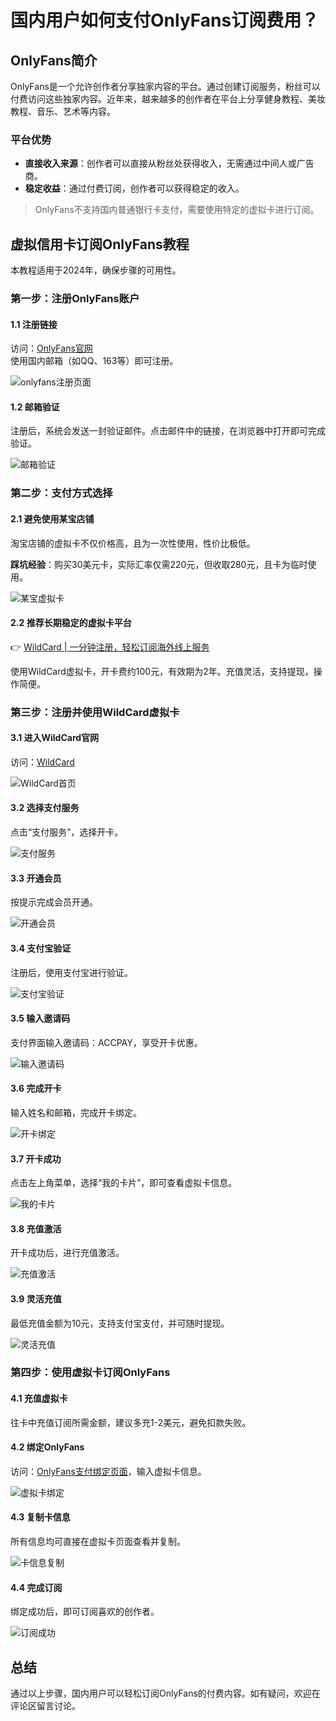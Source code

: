 # 国内用户如何支付OnlyFans订阅费用？

## OnlyFans简介

OnlyFans是一个允许创作者分享独家内容的平台。通过创建订阅服务，粉丝可以付费访问这些独家内容。近年来，越来越多的创作者在平台上分享健身教程、美妆教程、音乐、艺术等内容。

### 平台优势
- **直接收入来源**：创作者可以直接从粉丝处获得收入，无需通过中间人或广告商。
- **稳定收益**：通过付费订阅，创作者可以获得稳定的收入。

> OnlyFans不支持国内普通银行卡支付，需要使用特定的虚拟卡进行订阅。

## 虚拟信用卡订阅OnlyFans教程

本教程适用于2024年，确保步骤的可用性。

### 第一步：注册OnlyFans账户

#### 1.1 注册链接
访问：[OnlyFans官网](https://onlyfans.com/)  
使用国内邮箱（如QQ、163等）即可注册。

![onlyfans注册页面](https://bbtdd.com/img/92485553292.webp)

#### 1.2 邮箱验证
注册后，系统会发送一封验证邮件。点击邮件中的链接，在浏览器中打开即可完成验证。

![邮箱验证](https://bbtdd.com/img/5932036819305.webp)

### 第二步：支付方式选择

#### 2.1 避免使用某宝店铺
淘宝店铺的虚拟卡不仅价格高，且为一次性使用，性价比极低。

**踩坑经验**：购买30美元卡，实际汇率仅需220元，但收取280元，且卡为临时使用。

![某宝虚拟卡](https://bbtdd.com/img/0794425953163880.webp)

#### 2.2 推荐长期稳定的虚拟卡平台

👉 [WildCard | 一分钟注册，轻松订阅海外线上服务](https://bbtdd.com/WildCard)

使用WildCard虚拟卡，开卡费约100元，有效期为2年。充值灵活，支持提现，操作简便。

### 第三步：注册并使用WildCard虚拟卡

#### 3.1 进入WildCard官网
访问：[WildCard](https://bbtdd.com/WildCard)

![WildCard首页](https://bbtdd.com/img/0285443982867.webp)

#### 3.2 选择支付服务
点击“支付服务”，选择开卡。

![支付服务](https://bbtdd.com/img/1055468814235066.webp)

#### 3.3 开通会员
按提示完成会员开通。

![开通会员](https://bbtdd.com/img/0404759072673.webp)

#### 3.4 支付宝验证
注册后，使用支付宝进行验证。

![支付宝验证](https://bbtdd.com/img/8683000076072218.webp)

#### 3.5 输入邀请码
支付界面输入邀请码：ACCPAY，享受开卡优惠。

![输入邀请码](https://bbtdd.com/img/76266977.webp)

#### 3.6 完成开卡
输入姓名和邮箱，完成开卡绑定。

![开卡绑定](https://bbtdd.com/img/8612206515853050.webp)

#### 3.7 开卡成功
点击左上角菜单，选择“我的卡片”，即可查看虚拟卡信息。

![我的卡片](https://bbtdd.com/img/68524018.webp)

#### 3.8 充值激活
开卡成功后，进行充值激活。

![充值激活](https://bbtdd.com/img/6103265290291.webp)

#### 3.9 灵活充值
最低充值金额为10元，支持支付宝支付，并可随时提现。

![灵活充值](https://bbtdd.com/img/71034100083235.webp)

### 第四步：使用虚拟卡订阅OnlyFans

#### 4.1 充值虚拟卡
往卡中充值订阅所需金额，建议多充1-2美元，避免扣款失败。

#### 4.2 绑定OnlyFans
访问：[OnlyFans支付绑定页面](https://onlyfans.com/my/payments/add_card)，输入虚拟卡信息。

![虚拟卡绑定](https://bbtdd.com/img/8552428287.webp)

#### 4.3 复制卡信息
所有信息均可直接在虚拟卡页面查看并复制。

![卡信息复制](https://bbtdd.com/img/1623186407933293.webp)

#### 4.4 完成订阅
绑定成功后，即可订阅喜欢的创作者。

![订阅成功](https://bbtdd.com/img/4727454277625661.webp)

## 总结

通过以上步骤，国内用户可以轻松订阅OnlyFans的付费内容。如有疑问，欢迎在评论区留言讨论。